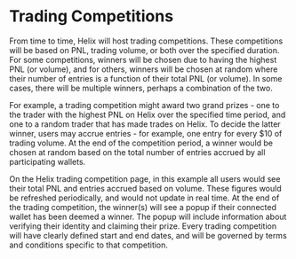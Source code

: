 # Trading Competitions

From time to time, Helix will host trading competitions. These competitions will be based on PNL, trading volume, or both over the specified duration. For some competitions, winners will be chosen due to having the highest PNL (or volume), and for others, winners will be chosen at random where their number of entries is a function of their total PNL (or volume). In some cases, there will be multiple winners, perhaps a combination of the two.

For example, a trading competition might award two grand prizes - one to the trader with the highest PNL on Helix over the specified time period, and one to a random trader that has made trades on Helix. To decide the latter winner, users may accrue entries - for example, one entry for every $10 of trading volume. At the end of the competition period, a winner would be chosen at random based on the total number of entries accrued by all participating wallets.

On the Helix trading competition page, in this example all users would see their total PNL and entries accrued based on volume. These figures would be refreshed periodically, and would not update in real time. At the end of the trading competition, the winner(s) will see a popup if their connected wallet has been deemed a winner. The popup will include information about verifying their identity and claiming their prize. Every trading competition will have clearly defined start and end dates, and will be governed by terms and conditions specific to that competition.
